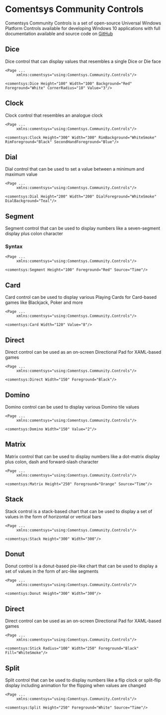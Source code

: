 # Comentsys Community Controls

Comentsys Community Controls is a set of open-source Universal Windows Platform Controls available for developing Windows 10 applications with full documentation available and source code on [GitHub](https://github.com/RoguePlanetoid/Comentsys-Community-Controls/)

## Dice

Dice control that can display values that resembles a single Dice or Die face

```xaml
<Page ...
     xmlns:comentsys="using:Comentsys.Community.Controls"/>

<comentsys:Dice Height="100" Width="100" Background="Red" Foreground="White" CornerRadius="10" Value="3"/>
```

## Clock

Clock control that resembles an analogue clock

```xaml
<Page ...
     xmlns:comentsys="using:Comentsys.Community.Controls"/>

<comentsys:Clock Height="300" Width="300" RimBackground="WhiteSmoke" RimForeground="Black" SecondHandForeground="Blue"/>
```

## Dial

Dial control that can be used to set a value between a minimum and maximum value

```xaml
<Page ...
     xmlns:comentsys="using:Comentsys.Community.Controls"/>

<comentsys:Dial Height="200" Width="200" DialForeground="WhiteSmoke" DialBackground="Teal"/>
```

## Segment

Segment control that can be used to display numbers like a seven-segment display plus colon character

### Syntax

```xaml
<Page ...
     xmlns:comentsys="using:Comentsys.Community.Controls"/>

<comentsys:Segment Height="100" Foreground="Red" Source="Time"/>
```

## Card

Card control can be used to display various Playing Cards for Card-based games like Blackjack, Poker and more

```xaml
<Page ...
     xmlns:comentsys="using:Comentsys.Community.Controls"/>

<comentsys:Card Width="120" Value="8"/>
```

## Direct

Direct control can be used as an on-screen Directional Pad for XAML-based games

```xaml
<Page ...
     xmlns:comentsys="using:Comentsys.Community.Controls"/>

<comentsys:Direct Width="150" Foreground="Black"/>
```

## Domino

Domino control can be used to display various Domino tile values

```xaml
<Page ...
     xmlns:comentsys="using:Comentsys.Community.Controls"/>

<comentsys:Domino Width="150" Value="2"/>
```

## Matrix

Matrix control that can be used to display numbers like a dot-matrix display plus colon, dash and forward-slash character

```xaml
<Page ...
     xmlns:comentsys="using:Comentsys.Community.Controls"/>

<comentsys:Matrix Height="250" Foreground="Orange" Source="Time"/>
```

## Stack

Stack control is a stack-based chart that can be used to display a set of values in the form of horizontal or vertical bars

```xaml
<Page ...
     xmlns:comentsys="using:Comentsys.Community.Controls"/>

<comentsys:Stack Height="300" Width="300"/>
```

## Donut

Donut control is a donut-based pie-like chart that can be used to display a set of values in the form of arc-like segments

```xaml
<Page ...
     xmlns:comentsys="using:Comentsys.Community.Controls"/>

<comentsys:Donut Height="300" Width="300"/>
```

## Direct

Direct control can be used as an on-screen Directional Pad for XAML-based games

```xaml
<Page ...
     xmlns:comentsys="using:Comentsys.Community.Controls"/>

<comentsys:Stick Radius="100" Width="250" Foreground="Black" Fill="WhiteSmoke"/>
```

## Split

Split control that can be used to display numbers like a flip clock or split-flip display including animation for the flipping when values are changed

```xaml
<Page ...
     xmlns:comentsys="using:Comentsys.Community.Controls"/>

<comentsys:Split Height="250" Foreground="White" Source="Time"/>
```